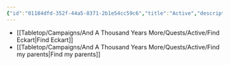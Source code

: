 ```yaml
---
{"id":"01184dfd-352f-44a5-8371-2b1e54cc59c6","title":"Active","description":"Active quests.","publish":true,"date_created":"Tuesday, April 2nd 2024, 7:48:15 pm","date_modified":"Tuesday, April 2nd 2024, 8:10:52 pm","path":"Tabletop/Campaigns/And A Thousand Years More/Quests/Active/index.md","permalink":"/tabletop/campaigns/and-a-thousand-years-more/quests/active/index/","PassFrontmatter":true}
---
```



- [[Tabletop/Campaigns/And A Thousand Years More/Quests/Active/Find Eckart\|Find Eckart]]
- [[Tabletop/Campaigns/And A Thousand Years More/Quests/Active/Find my parents\|Find my parents]]

